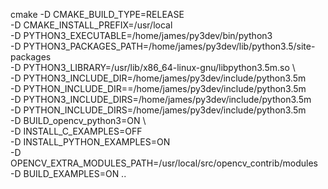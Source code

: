 cmake -D CMAKE_BUILD_TYPE=RELEASE \
	-D CMAKE_INSTALL_PREFIX=/usr/local \
	-D PYTHON3_EXECUTABLE=/home/james/py3dev/bin/python3 \
    -D PYTHON3_PACKAGES_PATH=/home/james/py3dev/lib/python3.5/site-packages \
    -D PYTHON3_LIBRARY=/usr/lib/x86_64-linux-gnu/libpython3.5m.so \   
    -D PYTHON3_INCLUDE_DIR=/home/james/py3dev/include/python3.5m \
    -D PYTHON_INCLUDE_DIR==/home/james/py3dev/include/python3.5m \
    -D PYTHON3_INCLUDE_DIRS=/home/james/py3dev/include/python3.5m \
    -D PYTHON_INCLUDE_DIRS=/home/james/py3dev/include/python3.5m \
    -D BUILD_opencv_python3=ON \            
	-D INSTALL_C_EXAMPLES=OFF \
	-D INSTALL_PYTHON_EXAMPLES=ON \
	-D OPENCV_EXTRA_MODULES_PATH=/usr/local/src/opencv_contrib/modules \
	-D BUILD_EXAMPLES=ON ..
